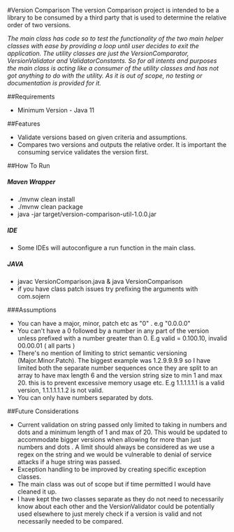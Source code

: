 #Version Comparison
The version Comparison project is intended to be a library to
be consumed by a third party that is used to determine the 
relative order of two versions.
 
*The main class has code so to test the functionality of
the two main helper classes with ease by providing a loop until user decides to exit the application.
The utility classes are just the VersionComparator, VersionValidator and ValidatorConstants.
So for all intents and purposes the main class is acting like a consumer of the utility classes
and has not got anything to do with the utility. As it is out of scope, no testing or documentation
is provided for it.*

##Requirements
- Minimum Version - Java 11

##Features
- Validate versions based on given criteria and assumptions.
- Compares two versions and outputs the relative order. It is important the consuming service validates
  the version first.

##How To Run
##### Maven Wrapper
- ./mvnw clean install
- ./mvnw clean package
- java -jar target/version-comparison-util-1.0.0.jar

##### IDE
- Some IDEs will autoconfigure a run function in the main class.

##### JAVA
- javac VersionComparison.java & java VersionComparison 
- if you have class patch issues try prefixing the arguments with com.sojern 


###Assumptions

- You can have a major, minor, patch etc as "0" . e.g "0.0.0.0"
- You can't have a 0 followed by a number in any part of the version unless prefixed with a
  number greater than 0. E.g valid = 0.100.10, invalid 00.00.01 ( all parts )
- There's no mention of limiting to strict semantic versioning (Major.Minor.Patch). The biggest example 
  was 1.2.9.9.9.9 so I have limited both the separate number sequences once they are split to an array
  to have max length 6 and the version string size to min 1 and max 20. this is to prevent excessive
  memory usage etc. E.g 1.1.1.1.1.1 is a valid version, 1.1.1.1.1.1.2 is not valid.
- You can only have numbers separated by dots.  

##Future Considerations

- Current validation on string passed only limited to taking in numbers
and dots and a minimum length of 1 and max of 20. This would be updated to accommodate bigger versions 
when allowing for more than just numbers and dots . A limit should always be considered as we use a regex on the string
and we would be vulnerable to denial of service attacks if a huge string was passed.  
- Exception handling to be improved by creating specific exception
classes. 
- The main class was out of scope but if time permitted I would have cleaned it up.
- I have kept the two classes separate as they do not need to necessarily know about each other
  and the VersionValidator could be potentially used elsewhere to just merely check if a version
  is valid and not necessarily needed to be compared. 

 
 
 
